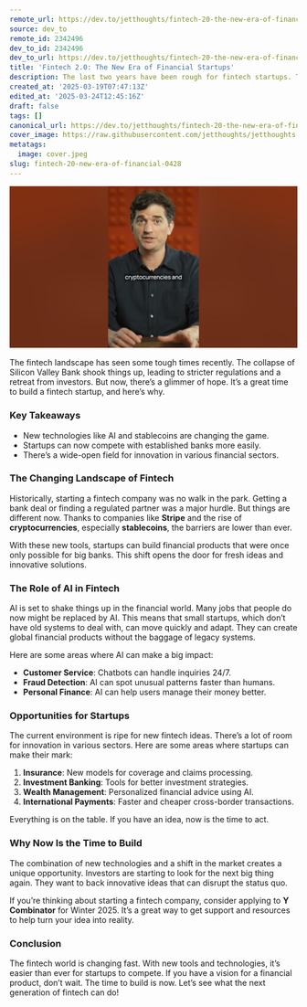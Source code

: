 ```yaml
---
remote_url: https://dev.to/jetthoughts/fintech-20-the-new-era-of-financial-startups-260l
source: dev_to
remote_id: 2342496
dev_to_id: 2342496
dev_to_url: https://dev.to/jetthoughts/fintech-20-the-new-era-of-financial-startups-260l
title: 'Fintech 2.0: The New Era of Financial Startups'
description: The last two years have been rough for fintech startups. The SVB collapse led to regulators clamping down, and investors fled the space. That was good for incumbents and bad for new fintechs. We hope that's about to change and now is a great time to build a fintech startup.
created_at: '2025-03-19T07:47:13Z'
edited_at: '2025-03-24T12:45:16Z'
draft: false
tags: []
canonical_url: https://dev.to/jetthoughts/fintech-20-the-new-era-of-financial-startups-260l
cover_image: https://raw.githubusercontent.com/jetthoughts/jetthoughts.github.io/master/content/blog/fintech-20-new-era-of-financial-0428/cover.jpeg
metatags:
  image: cover.jpeg
slug: fintech-20-new-era-of-financial-0428
---
```

[![Fintech 2.0: The New Era of Financial Startups](file_0.jpg)](https://www.youtube.com/watch?v=jJp13H5a-jE)

The fintech landscape has seen some tough times recently. The collapse of Silicon Valley Bank shook things up, leading to stricter regulations and a retreat from investors. But now, there’s a glimmer of hope. It’s a great time to build a fintech startup, and here’s why.

### Key Takeaways

*   New technologies like AI and stablecoins are changing the game.
*   Startups can now compete with established banks more easily.
*   There’s a wide-open field for innovation in various financial sectors.

### The Changing Landscape of Fintech

Historically, starting a fintech company was no walk in the park. Getting a bank deal or finding a regulated partner was a major hurdle. But things are different now. Thanks to companies like **Stripe** and the rise of **cryptocurrencies**, especially **stablecoins**, the barriers are lower than ever.

With these new tools, startups can build financial products that were once only possible for big banks. This shift opens the door for fresh ideas and innovative solutions.

### The Role of AI in Fintech

AI is set to shake things up in the financial world. Many jobs that people do now might be replaced by AI. This means that small startups, which don’t have old systems to deal with, can move quickly and adapt. They can create global financial products without the baggage of legacy systems.

Here are some areas where AI can make a big impact:

*   **Customer Service**: Chatbots can handle inquiries 24/7.
*   **Fraud Detection**: AI can spot unusual patterns faster than humans.
*   **Personal Finance**: AI can help users manage their money better.

### Opportunities for Startups

The current environment is ripe for new fintech ideas. There’s a lot of room for innovation in various sectors. Here are some areas where startups can make their mark:

1.  **Insurance**: New models for coverage and claims processing.
2.  **Investment Banking**: Tools for better investment strategies.
3.  **Wealth Management**: Personalized financial advice using AI.
4.  **International Payments**: Faster and cheaper cross-border transactions.

Everything is on the table. If you have an idea, now is the time to act.

### Why Now Is the Time to Build

The combination of new technologies and a shift in the market creates a unique opportunity. Investors are starting to look for the next big thing again. They want to back innovative ideas that can disrupt the status quo.

If you’re thinking about starting a fintech company, consider applying to **Y Combinator** for Winter 2025. It’s a great way to get support and resources to help turn your idea into reality.

### Conclusion

The fintech world is changing fast. With new tools and technologies, it’s easier than ever for startups to compete. If you have a vision for a financial product, don’t wait. The time to build is now. Let’s see what the next generation of fintech can do!
